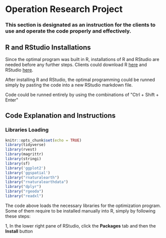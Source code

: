 # Operation Research Project

### This section is designated as an instruction for the clients to use and operate the code properly and effectively. 

## R and RStudio Installations
Since the optimal program was built in R, installations of R and RStudio are needed before any further steps. Clients could download R [here](https://cran.r-project.org/) and RStudio [here](https://posit.co/download/rstudio-desktop/). 

After installing R and RStudio, the optimal programming could be runned simply by pasting the code into a new RStudio markdown file. 

Code could be runned entirely by using the combinations of "Ctrl + Shift + Enter"

## Code Explanation and Instructions

### Libraries Loading
```r
knitr::opts_chunk$set(echo = TRUE)
library(tidyverse)
library(rvest)
library(magrittr)
library(stringi)
library(sf)
library('ggplot2')
library('ggspatial')
library("rnaturalearth")
library("rnaturalearthdata")
library("dplyr")
library("rgeoda")
library("readxl")
```
The code above loads the necessary libraries for the optimization program. Some of them require to be installed manually into R, simply by following these steps:

1, In the lower right pane of RStudio, click the **Packages** tab and then the **Install** button 

